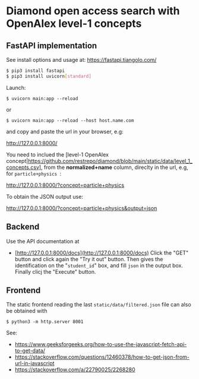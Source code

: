 # Diamond open access search with OpenAlex level-1 concepts 
## FastAPI implementation
See install options and usage at: https://fastapi.tiangolo.com/
```bash
$ pip3 install fastapi
$ pip3 install uvicorn[standard]
```

Launch:
```
$ uvicorn main:app --reload
```
or
```
$ uvicorn main:app --reload --host host.name.com
```

and copy and paste the url in your browser, e.g:

http://127.0.0.1:8000/

You need to inclued the [level-1 OpenAlex concept|https://github.com/restrepo/diamond/blob/main/static/data/level_1_concepts.csv], from the __normalized+name__ column, direclty in the url, e.g, for `particle+physics
`:

http://127.0.0.1:8000/?concept=particle+physics

To obtain the JSON output use:

http://127.0.0.1:8000/?concept=particle+physics&output=json


## Backend
Use the API documentation at 
* [http://127.0.0.1:8000/docs](http://127.0.0.1:8000/docs)
Click the "GET" button and click again the "Try it out" button. Then gives the identification on the "`student_id`" box, and fill `json` in the output box. Finally clicj the "Execute" button.

## Frontend
The static frontend reading the last `static/data/filtered.json` file can also be obtained with
```
$ python3 -m http.server 8001
```

See:
* https://www.geeksforgeeks.org/how-to-use-the-javascript-fetch-api-to-get-data/
* https://stackoverflow.com/questions/12460378/how-to-get-json-from-url-in-javascript
* https://stackoverflow.com/a/22790025/2268280
